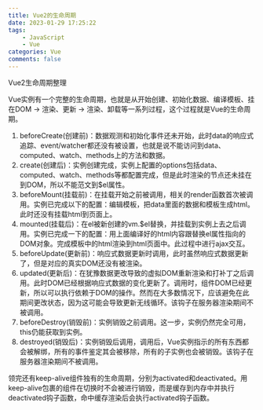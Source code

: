 ```yaml
---
title: Vue2的生命周期
date: 2023-01-29 17:25:22
tags:
    - JavaScript
    - Vue
categories: Vue
comments: false
---
```


Vue2生命周期整理

Vue实例有一个完整的生命周期，也就是从开始创建、初始化数据、编译模板、挂在DOM -> 渲染、更新 -> 渲染、卸载等一系列过程，这个过程就是Vue的生命周期。

1. beforeCreate(创建前)：数据观测和初始化事件还未开始，此时data的响应式追踪、event/watcher都还没有被设置，也就是说不能访问到data、computed、watch、methods上的方法和数据。
2. create(创建后)：实例创建完成，实例上配置的options包括data、computed、watch、methods等都配置完成，但是此时渲染的节点还未挂在到DOM，所以不能范文到$el属性。
3. beforeMount(挂载前)：在挂载开始之前被调用，相关的render函数首次被调用。实例已完成以下的配置：编辑模板，把data里面的数据和模板生成html。此时还没有挂载html到页面上。
4. mounted(挂载后)：在el被新创建的vm.$el替换，并挂载到实例上去之后调用。实例已完成一下的配置：用上面编译好的html内容跟替换el属性指向的DOM对象。完成模板中的html渲染到html页面中。此过程中进行ajax交互。
5. beforeUpdate(更新前)：响应式数据更新时调用，此时虽然响应式数据更新了，但是对应的真实DOM还没有被渲染。
6. updated(更新后)：在犹豫数据更改导致的虚拟DOM重新渲染和打补丁之后调用。此时DOM已经根据响应式数据的变化更新了。调用时，组件DOM已经更新，所以可以执行依赖于DOM的操作。然而在大多数情况下，应该避免在此期间更改状态，因为这可能会导致更新无线循环。该钩子在服务器渲染期间不被调用。
7. beforeDestroy(销毁前)：实例销毁之前调用。这一步，实例仍然完全可用，this仍能获取到实例。
8. destroyed(销毁后)：实例销毁后调用，调用后，Vue实例指示的所有东西都会被解绑，所有的事件鉴定其会被移除，所有的子实例也会被销毁。该钩子在服务器渲染期间不被调用。

领完还有keep-alive组件独有的生命周期，分别为activated和deactivated。用keep-alive包裹的组件在切换时不会被进行销毁，而是缓存到内存中并执行deactivated钩子函数，命中缓存渲染后会执行activated钩子函数。
